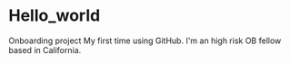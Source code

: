 # Hello_world
Onboarding project
My first time using GitHub. I'm an high risk OB fellow based in California.
